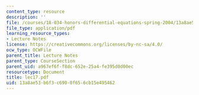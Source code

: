 ```yaml
---
content_type: resource
description: ''
file: /courses/18-034-honors-differential-equations-spring-2004/13a8ae53b6f3c6900f656cb15e495462_lec17.pdf
file_type: application/pdf
learning_resource_types:
- Lecture Notes
license: https://creativecommons.org/licenses/by-nc-sa/4.0/
ocw_type: OCWFile
parent_title: Lecture Notes
parent_type: CourseSection
parent_uid: a967ef6f-f8dc-652e-25a4-fe395d0d00ec
resourcetype: Document
title: lec17.pdf
uid: 13a8ae53-b6f3-c690-0f65-6cb15e495462
---
```

